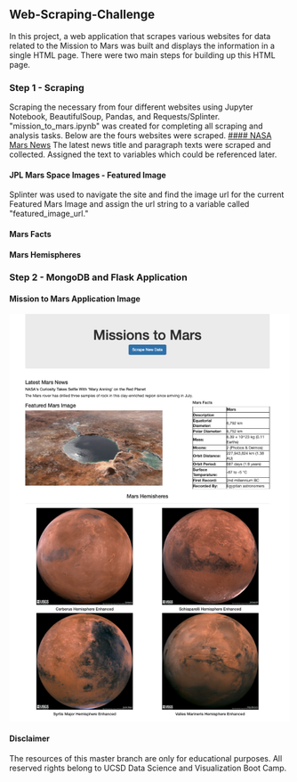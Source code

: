## Web-Scraping-Challenge
In this project, a web application that scrapes various websites for data related to the Mission to Mars was built and displays the information in a single HTML page. There were two main steps for building up this HTML page.
<br>
### Step 1 - Scraping
Scraping the necessary from four different websites using Jupyter Notebook, BeautifulSoup, Pandas, and Requests/Splinter. "mission_to_mars.ipynb" was created for completing all scraping and analysis tasks. Below are the fours websites were scraped.
[#### NASA Mars News](https://mars.nasa.gov/news/?page=0&per_page=40&order=publish_date+desc%2Ccreated_at+desc&search=&category=19%2C165%2C184%2C204&blank_scope=Latest)
The latest news title and paragraph texts were scraped and collected. Assigned the text to variables which could be referenced later.
#### JPL Mars Space Images - Featured Image
Splinter was used to navigate the site and find the image url for the current Featured Mars Image and assign the url string to a variable called "featured_image_url."
#### Mars Facts

#### Mars Hemispheres
### Step 2 - MongoDB and Flask Application
#### Mission to Mars Application Image
![alt app_image](https://github.com/changrita1114/Web-Scraping-Challenge/blob/main/Missions_to_Mars/app_screenshot.png?raw=true)

#### Disclaimer
The resources of this master branch are only for educational purposes. All reserved rights belong to UCSD Data Science and Visualization Boot Camp.
